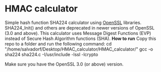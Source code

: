 # HMAC calculator
Simple hash function SHA224 calculator using [OpenSSL](https://www.openssl.org/docs/manmaster/man3/SHA256.html) libraries. SHA224_Init() and others are deprecated in newer versions of OpenSSL (3.0 and above). This calculator uses Message Digest Functions (EVP) instead of Secure Hash Algorithm functions (SHA). 
**How to run**
Copy this repo to a folder and run the following command: 
 cd "/home/salvadorf/Desktop/HMAC_calculator/HMAC_calculator/"
gcc -o sha224 sha224.c -I/usr/include -lssl -lcrypto

Make sure you have the OpenSSL 3.0 (or above) version.
